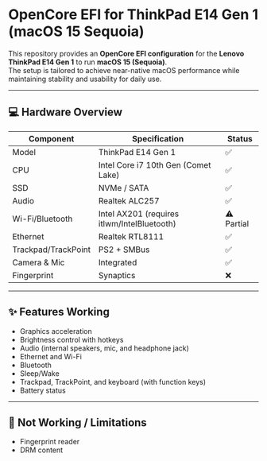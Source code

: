 # OpenCore EFI for ThinkPad E14 Gen 1 (macOS 15 Sequoia)

This repository provides an **OpenCore EFI configuration** for the **Lenovo ThinkPad E14 Gen 1** to run **macOS 15 (Sequoia)**.  
The setup is tailored to achieve near-native macOS performance while maintaining stability and usability for daily use.

---

## 💻 Hardware Overview

| Component        | Specification                      | Status |
|------------------|------------------------------------|--------|
| Model            | ThinkPad E14 Gen 1                 | ✅     |
| CPU              | Intel Core i7 10th Gen (Comet Lake) | ✅     |
| SSD              | NVMe / SATA                        | ✅     |
| Audio            | Realtek ALC257                     | ✅     |
| Wi-Fi/Bluetooth  | Intel AX201 (requires itlwm/IntelBluetooth) | ⚠️ Partial |
| Ethernet         | Realtek RTL8111                    | ✅     |
| Trackpad/TrackPoint | PS2 + SMBus                      | ✅     |
| Camera & Mic     | Integrated                         | ✅     |
| Fingerprint      | Synaptics                          | ❌     |

---

## ✨ Features Working
- Graphics acceleration
- Brightness control with hotkeys  
- Audio (internal speakers, mic, and headphone jack)  
- Ethernet and Wi-Fi
- Bluetooth
- Sleep/Wake  
- Trackpad, TrackPoint, and keyboard (with function keys)  
- Battery status  

---

## 🚫 Not Working / Limitations
- Fingerprint reader   
- DRM content

